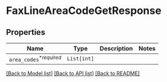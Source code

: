 # FaxLineAreaCodeGetResponse



## Properties
Name | Type | Description | Notes
------------ | ------------- | ------------- | -------------
| `area_codes`<sup>*_required_</sup> | ```List[int]``` |    |  |

[[Back to Model list]](../README.md#documentation-for-models) [[Back to API list]](../README.md#documentation-for-api-endpoints) [[Back to README]](../README.md)


